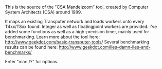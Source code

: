 This is the source of the "CSA Mandelzoom" tool, created by Computer System Architects (CSA) around 1989.

It maps an existing Transputer network and loads workers onto every T4xx/T8xx found. Integer as well as floatingpoint workers are provided.
I've added some functions as well as a high-precision timer, mainly used for benchmarking.
Learn more about the tool here: http://www.geekdot.com/basic-transputer-tools/
Several benchmarking results can be found here: http://www.geekdot.com/lies-damn-lies-and-benchmarks/

Enter "man /?" for options. 